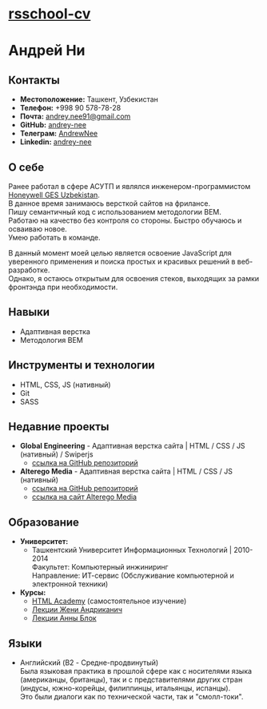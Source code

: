 # __[rsschool-cv](https://andrey-nee.github.io/rsschool-cv/cv)__

# __Андрей Ни__

## __Контакты__
* __Местоположение:__ Ташкент, Узбекистан
* __Телефон:__ +998 90 578-78-28
* __Почта:__ andrey.nee91@gmail.com
* __GitHub:__ [andrey-nee](https://github.com/andrey-nee)
* __Телеграм:__ [AndrewNee](https://t.me/AndrewNee)
* __Linkedin:__ [andrey-nee](https://linkedin.com/in/andrey-nee/)


## __О себе__
Ранее работал в сфере АСУТП и являлся инженером-программистом [Honeywell GES Uzbekistan](https://himavtomatika.uz/).  
В данное время занимаюсь версткой сайтов на фрилансе.  
Пишу семантичный код с использованием методологии BEM.  
Работаю на качество без контроля со стороны. Быстро обучаюсь и осваиваю новое.  
Умею работать в команде.

В данный момент моей целью является освоение JavaScript для уверенного применения и поиска простых и красивых решений в веб-разработке.  
Однако, я остаюсь открытым для освоения стеков, выходящих за рамки фронтэнда при необходимости.

## __Навыки__
* Адаптивная верстка
* Методология BEM

## __Инструменты и технологии__
* HTML, CSS, JS (нативный)
* Git
* SASS

## __Недавние проекты__
* __Global Engineering__ - Адаптивная верстка сайта \| HTML / CSS / JS (нативный) / Swiperjs
    + [ссылка на GitHub репозиторий](https://github.com/andrey-nee/GlobalEngineering)
* __Alterego Media__ - Адаптивная верстка сайта \| HTML / CSS / JS (нативный)
    + [ссылка на GitHub репозиторий](https://github.com/andrey-nee/AlterEgoMedia)
    + [ссылка на сайт Alterego Media](https://aemedia.uz/)

## __Образование__
* __Университет:__
    + Ташкентский Университет Информационных Технологий | 2010-2014  
        Факультет: Компьютерный инжиниринг  
        Направление: ИТ-сервис (Обслуживание компьютерной и электронной техники)
* __Курсы:__
    + [HTML Academy](https://htmlacademy.ru) (самостоятельное изучение)
    + [Лекции Жени Андриканич](https://www.youtube.com/@FreelancerLifeStyle)
    + [Лекции Анны Блок](https://www.youtube.com/@annblok_webdev)

## __Языки__
* Английский (B2 - Средне-продвинутый)  
Была языковая практика в прошлой сфере как с носителями языка (американцы, британцы), так и с представителями других стран (индусы, южно-корейцы, филиппинцы, итальянцы, испанцы).  
Это были диалоги как по технической части, так и "смолл-токи".
